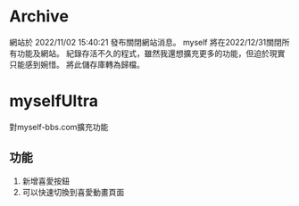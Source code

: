 # Archive 
網站於 2022/11/02 15:40:21 發布關閉網站消息。
myself 將在2022/12/31關閉所有功能及網站。
紀錄存活不久的程式，雖然我還想擴充更多的功能，但迫於現實只能感到婉惜。
將此儲存庫轉為歸檔。

# myselfUltra
對myself-bbs.com擴充功能

## 功能
1. 新增喜愛按鈕
2. 可以快速切換到喜愛動畫頁面
